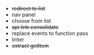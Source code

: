 * ~~redirect to list~~
* nav panel
* choose from list
* ~~api link consolidate~~
* replace events to function pass
* linter
* ~~extract getItem~~